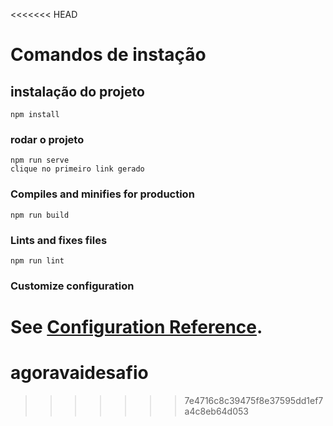 <<<<<<< HEAD
# Comandos de instação 

## instalação do projeto
```
npm install
```

### rodar o projeto 
```
npm run serve
clique no primeiro link gerado
```

### Compiles and minifies for production
```
npm run build
```

### Lints and fixes files
```
npm run lint
```

### Customize configuration
See [Configuration Reference](https://cli.vuejs.org/config/).
=======
# agoravaidesafio
>>>>>>> 7e4716c8c39475f8e37595dd1ef7a4c8eb64d053
